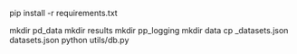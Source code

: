 pip install -r requirements.txt

mkdir pd_data 
mkdir results 
mkdir pp_logging 
mkdir data 
cp _datasets.json datasets.json 
python utils/db.py 
